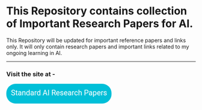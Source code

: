# This Repository contains collection of Important Research Papers for AI.

This Repository will be updated for important reference papers and links only. It will only contain research papers and important links related to my ongoing learning in AI. 

---

### Visit the site at - 
<a href="https://c17hawke.github.io/Important-Research-Papers-AI/"><img style="border-radius: 25px;" src="docs/img/button.png"></a>